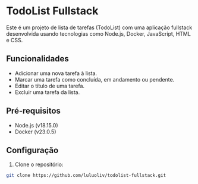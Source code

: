 # TodoList Fullstack

Este é um projeto de lista de tarefas (TodoList) com uma aplicação fullstack desenvolvida usando tecnologias como Node.js, Docker, JavaScript, HTML e CSS.

## Funcionalidades

- Adicionar uma nova tarefa à lista.
- Marcar uma tarefa como concluída, em andamento ou pendente.
- Editar o título de uma tarefa.
- Excluir uma tarefa da lista.

## Pré-requisitos

- Node.js (v18.15.0)
- Docker (v23.0.5)
## Configuração

1. Clone o repositório:

```bash
git clone https://github.com/luluoliv/todolist-fullstack.git
